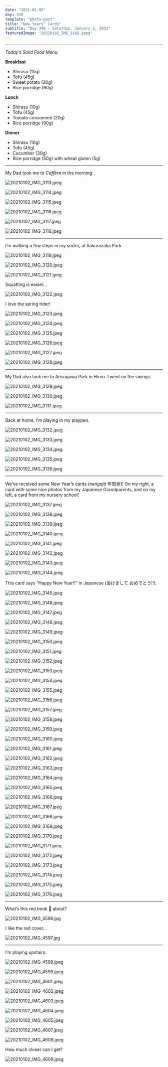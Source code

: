 ```yaml
---
date: "2021-01-02"
day: 348
template: "photo-post"
title: "New Years’ Cards"
subtitle: "Day 348 – Saturday, January 2, 2021"
featuredImage: "20210102_IMG_3168.jpeg"
---
```


<hr />

_Today’s Solid Food Menu:_

**Breakfast**

- Shirasu (10g)
- Tofu (45g)
- Sweet potato (20g)
- Rice porridge (90g)

**Lunch**

- Shirasu (10g)
- Tofu (45g)
- Tomato consommé (20g)
- Rice porridge (90g)

**Dinner**

- Shirasu (10g)
- Tofu (45g)
- Cucumber (30g)
- Rice porridge (50g) with wheat gluten (5g)

<hr />

My Dad took me to *Caffèra* in the morning.

![20210102_IMG_3113.jpeg](20210102_IMG_3113.jpeg)

![20210102_IMG_3114.jpeg](20210102_IMG_3114.jpeg)

![20210102_IMG_3115.jpeg](20210102_IMG_3115.jpeg)

![20210102_IMG_3116.jpeg](20210102_IMG_3116.jpeg)

![20210102_IMG_3117.jpeg](20210102_IMG_3117.jpeg)

![20210102_IMG_3118.jpeg](20210102_IMG_3118.jpeg)

<hr />

I’m walking a few steps in my socks, at Sakurazaka Park.

![20210102_IMG_3119.jpeg](20210102_IMG_3119.jpeg)

![20210102_IMG_3120.jpeg](20210102_IMG_3120.jpeg)

![20210102_IMG_3121.jpeg](20210102_IMG_3121.jpeg)

Squatting is easier…

![20210102_IMG_3122.jpeg](20210102_IMG_3122.jpeg)

I love the spring rider!

![20210102_IMG_3123.jpeg](20210102_IMG_3123.jpeg)

![20210102_IMG_3124.jpeg](20210102_IMG_3124.jpeg)

![20210102_IMG_3125.jpeg](20210102_IMG_3125.jpeg)

![20210102_IMG_3126.jpeg](20210102_IMG_3126.jpeg)

![20210102_IMG_3127.jpeg](20210102_IMG_3127.jpeg)

![20210102_IMG_3128.jpeg](20210102_IMG_3128.jpeg)

<hr />

My Dad also took me to Arisugawa Park in Hiroo. I went on the swings.

![20210102_IMG_3129.jpeg](20210102_IMG_3129.jpeg)

![20210102_IMG_3130.jpeg](20210102_IMG_3130.jpeg)

![20210102_IMG_3131.jpeg](20210102_IMG_3131.jpeg)

<hr />

Back at home, I’m playing in my playpen.

![20210102_IMG_3132.jpeg](20210102_IMG_3132.jpeg)

![20210102_IMG_3133.jpeg](20210102_IMG_3133.jpeg)

![20210102_IMG_3134.jpeg](20210102_IMG_3134.jpeg)

![20210102_IMG_3135.jpeg](20210102_IMG_3135.jpeg)

![20210102_IMG_3136.jpeg](20210102_IMG_3136.jpeg)

<hr />

We’ve received some New Year’s cards (*nengajō* 年賀状)! On my right, a card with some nice photos from my Japanese Grandparents, and on my left, a card from my nursery school!

![20210102_IMG_3137.jpeg](20210102_IMG_3137.jpeg)

![20210102_IMG_3138.jpeg](20210102_IMG_3138.jpeg)

![20210102_IMG_3139.jpeg](20210102_IMG_3139.jpeg)

![20210102_IMG_3140.jpeg](20210102_IMG_3140.jpeg)

![20210102_IMG_3141.jpeg](20210102_IMG_3141.jpeg)

![20210102_IMG_3142.jpeg](20210102_IMG_3142.jpeg)

![20210102_IMG_3143.jpeg](20210102_IMG_3143.jpeg)

![20210102_IMG_3144.jpeg](20210102_IMG_3144.jpeg)

This card says “Happy New Year!!” in Japanese (あけまして おめでとう!!).

![20210102_IMG_3145.jpeg](20210102_IMG_3145.jpeg)

![20210102_IMG_3146.jpeg](20210102_IMG_3146.jpeg)

![20210102_IMG_3147.jpeg](20210102_IMG_3147.jpeg)

![20210102_IMG_3148.jpeg](20210102_IMG_3148.jpeg)

![20210102_IMG_3149.jpeg](20210102_IMG_3149.jpeg)

![20210102_IMG_3150.jpeg](20210102_IMG_3150.jpeg)

![20210102_IMG_3151.jpeg](20210102_IMG_3151.jpeg)

![20210102_IMG_3152.jpeg](20210102_IMG_3152.jpeg)

![20210102_IMG_3153.jpeg](20210102_IMG_3153.jpeg)

![20210102_IMG_3154.jpeg](20210102_IMG_3154.jpeg)

![20210102_IMG_3155.jpeg](20210102_IMG_3155.jpeg)

![20210102_IMG_3156.jpeg](20210102_IMG_3156.jpeg)

![20210102_IMG_3157.jpeg](20210102_IMG_3157.jpeg)

![20210102_IMG_3158.jpeg](20210102_IMG_3158.jpeg)

![20210102_IMG_3159.jpeg](20210102_IMG_3159.jpeg)

![20210102_IMG_3160.jpeg](20210102_IMG_3160.jpeg)

![20210102_IMG_3161.jpeg](20210102_IMG_3161.jpeg)

![20210102_IMG_3162.jpeg](20210102_IMG_3162.jpeg)

![20210102_IMG_3163.jpeg](20210102_IMG_3163.jpeg)

![20210102_IMG_3164.jpeg](20210102_IMG_3164.jpeg)

![20210102_IMG_3165.jpeg](20210102_IMG_3165.jpeg)

![20210102_IMG_3166.jpeg](20210102_IMG_3166.jpeg)

![20210102_IMG_3167.jpeg](20210102_IMG_3167.jpeg)

![20210102_IMG_3168.jpeg](20210102_IMG_3168.jpeg)

![20210102_IMG_3169.jpeg](20210102_IMG_3169.jpeg)

![20210102_IMG_3170.jpeg](20210102_IMG_3170.jpeg)

![20210102_IMG_3171.jpeg](20210102_IMG_3171.jpeg)

![20210102_IMG_3172.jpeg](20210102_IMG_3172.jpeg)

![20210102_IMG_3173.jpeg](20210102_IMG_3173.jpeg)

![20210102_IMG_3174.jpeg](20210102_IMG_3174.jpeg)

![20210102_IMG_3175.jpeg](20210102_IMG_3175.jpeg)

![20210102_IMG_3176.jpeg](20210102_IMG_3176.jpeg)

<hr />

What’s this red book 📕 about?

![20210102_IMG_4596.jpg](20210102_IMG_4596.jpg)

I like the red cover…

![20210102_IMG_4597.jpg](20210102_IMG_4597.jpg)

<hr />

I’m playing upstairs.

![20210102_IMG_4598.jpeg](20210102_IMG_4598.jpeg)

![20210102_IMG_4599.jpeg](20210102_IMG_4599.jpeg)

![20210102_IMG_4601.jpeg](20210102_IMG_4601.jpeg)

![20210102_IMG_4602.jpeg](20210102_IMG_4602.jpeg)

![20210102_IMG_4603.jpeg](20210102_IMG_4603.jpeg)

![20210102_IMG_4604.jpeg](20210102_IMG_4604.jpeg)

![20210102_IMG_4605.jpeg](20210102_IMG_4605.jpeg)

![20210102_IMG_4607.jpeg](20210102_IMG_4607.jpeg)

![20210102_IMG_4608.jpeg](20210102_IMG_4608.jpeg)

How much closer can I get?

![20210102_IMG_4609.jpeg](20210102_IMG_4609.jpeg)
